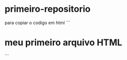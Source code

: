 # primeiro-repositorio

para copiar o codigo em html
´´´
<html>
  <h1>meu primeiro arquivo  HTML</h1>
  </html>
´´´
